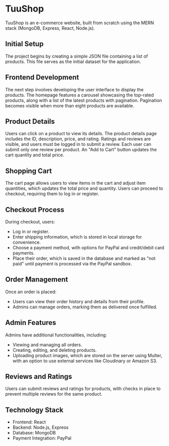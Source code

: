 # TuuShop

TuuShop is an e-commerce website, built from scratch using the MERN stack (MongoDB, Express, React, Node.js).

## Initial Setup

The project begins by creating a simple JSON file containing a list of products. This file serves as the initial dataset for the application.

## Frontend Development

The next step involves developing the user interface to display the products. The homepage features a carousel showcasing the top-rated products, along with a list of the latest products with pagination. Pagination becomes visible when more than eight products are available.

## Product Details

Users can click on a product to view its details. The product details page includes the ID, description, price, and rating. Ratings and reviews are visible, and users must be logged in to submit a review. Each user can submit only one review per product. An "Add to Cart" button updates the cart quantity and total price.

## Shopping Cart

The cart page allows users to view items in the cart and adjust item quantities, which updates the total price and quantity. Users can proceed to checkout, requiring them to log in or register.

## Checkout Process

During checkout, users:

- Log in or register.
- Enter shipping information, which is stored in local storage for convenience.
- Choose a payment method, with options for PayPal and credit/debit card payments.
- Place their order, which is saved in the database and marked as "not paid" until payment is processed via the PayPal sandbox.

## Order Management

Once an order is placed:

- Users can view their order history and details from their profile.
- Admins can manage orders, marking them as delivered once fulfilled.

## Admin Features

Admins have additional functionalities, including:

- Viewing and managing all orders.
- Creating, editing, and deleting products.
- Uploading product images, which are stored on the server using Multer, with an option to use external services like Cloudinary or Amazon S3.

## Reviews and Ratings

Users can submit reviews and ratings for products, with checks in place to prevent multiple reviews for the same product.

## Technology Stack

- Frontend: React
- Backend: Node.js, Express
- Database: MongoDB
- Payment Integration: PayPal
